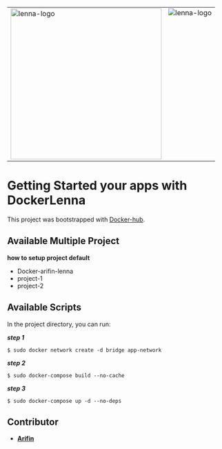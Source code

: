 <table>
  <tr>
    <td valign="top"><img src="https://lenna.ai/wp-content/uploads/2023/02/logo-lenna-1-1-gambar-01.png" alt="lenna-logo" width="350"></td>
    <td valign="top"><img src="https://w7.pngwing.com/pngs/219/411/png-transparent-docker-logo-kubernetes-microservices-cloud-computing-dockers-logo-text-logo-cloud-computing-thumbnail.png" alt="lenna-logo"></td>
  </tr>
</table>


# Getting Started your apps with DockerLenna

This project was bootstrapped with [Docker-hub](https://hub.docker.com).

## Available Multiple Project
**how to setup project default**
+ Docker-arifin-lenna
+ project-1
+ project-2

## Available Scripts

In the project directory, you can run:

***step 1***
```
$ sudo docker network create -d bridge app-network
```

***step 2***
```
$ sudo docker-compose build --no-cache
```

***step 3***
```
$ sudo docker-compose up -d --no-deps
```

## Contributor

- **[Arifin](https://mail.google.com/mail/u/0/?tf=cm&fs=1&to=arifingdr@gmail.com)**
